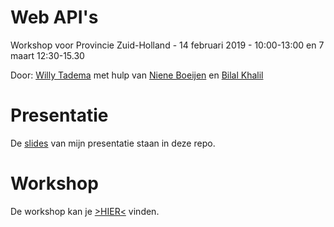 # Web API's 

Workshop voor Provincie Zuid-Holland - 14 februari 2019 - 10:00-13:00  en 7 maart 12:30-15.30


Door: [Willy Tadema](https://www.linkedin.com/in/willytadema/) met hulp van [Niene Boeijen](http://www.github.com/nieneb) en [Bilal Khalil](https://www.linkedin.com/in/bilal-khalil-07898b41/)

# Presentatie

De [slides](https://github.com/FrieseWoudloper/web-api-workshop/blob/master/slides/Presentatie%20Web%20API's.pdf) van mijn presentatie staan in deze repo.

# Workshop

De workshop kan je [>HIER<](https://github.com/friesewoudloper/web-api-workshop/wiki) vinden.


